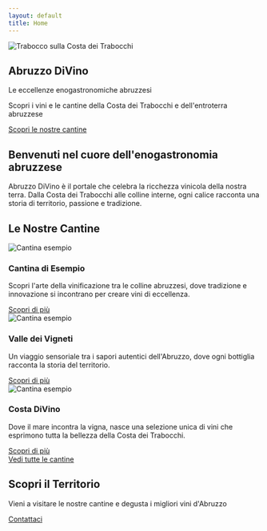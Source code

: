 ```yaml
---
layout: default
title: Home
---
```


<section class="hero">
  <div class="hero-image">
    <img src="https://pplx-res.cloudinary.com/image/upload/v1756473698/pplx_project_search_images/d8b5f68ff3da94405bbee456cee6b0a96d3f7fe7.png" alt="Trabocco sulla Costa dei Trabocchi" class="hero-bg">
    <div class="hero-overlay"></div>
  </div>
  <div class="hero-content">
    <h1 class="hero-title white-text">Abruzzo DiVino</h1>
    <p class="hero-subtitle white-text">Le eccellenze enogastronomiche abruzzesi</p>
    <p class="hero-description white-text">Scopri i vini e le cantine della Costa dei Trabocchi e dell'entroterra abruzzese</p>
    <a href="{{ '/wines/' | relative_url }}" class="btn btn-primary hero-btn">Scopri le nostre cantine</a>
  </div>
</section>

<section class="section">
  <div class="container">
    <h2 class="text-center high-contrast-text">Benvenuti nel cuore dell'enogastronomia abruzzese</h2>
    <div class="intro-content">
      <p class="lead high-contrast-text">Abruzzo DiVino è il portale che celebra la ricchezza vinicola della nostra terra. Dalla Costa dei Trabocchi alle colline interne, ogni calice racconta una storia di territorio, passione e tradizione.</p>
    </div>
  </div>
</section>

<section class="section section-alt">
  <div class="container">
    <h2 class="text-center mb-3">Le Nostre Cantine</h2>
    <div class="cantine-grid">
      <!-- Le cantine verranno caricate dinamicamente -->
      <div class="cantina-card">
        <img src="/assets/images/cantina-placeholder.jpg" alt="Cantina esempio" class="cantina-image">
        <div class="cantina-content">
          <h3>Cantina di Esempio</h3>
          <p>Scopri l'arte della vinificazione tra le colline abruzzesi, dove tradizione e innovazione si incontrano per creare vini di eccellenza.</p>
          <a href="/cantine/" class="btn btn-secondary">Scopri di più</a>
        </div>
      </div>
      <div class="cantina-card">
        <img src="/assets/images/cantina-placeholder2.jpg" alt="Cantina esempio" class="cantina-image">
        <div class="cantina-content">
          <h3>Valle dei Vigneti</h3>
          <p>Un viaggio sensoriale tra i sapori autentici dell'Abruzzo, dove ogni bottiglia racconta la storia del territorio.</p>
          <a href="/cantine/" class="btn btn-secondary">Scopri di più</a>
        </div>
      </div>
      <div class="cantina-card">
        <img src="/assets/images/cantina-placeholder3.jpg" alt="Cantina esempio" class="cantina-image">
        <div class="cantina-content">
          <h3>Costa DiVino</h3>
          <p>Dove il mare incontra la vigna, nasce una selezione unica di vini che esprimono tutta la bellezza della Costa dei Trabocchi.</p>
          <a href="/cantine/" class="btn btn-secondary">Scopri di più</a>
        </div>
      </div>
    </div>
    <div class="text-center mt-3">
      <a href="/cantine/" class="btn btn-primary">Vedi tutte le cantine</a>
    </div>
  </div>
</section>

<section class="section cta-section">
  <div class="container text-center">
    <h2 class="white-text">Scopri il Territorio</h2>
    <p class="lead white-text mb-3">Vieni a visitare le nostre cantine e degusta i migliori vini d'Abruzzo</p>
    <a href="/contatti/" class="btn btn-primary">Contattaci</a>
  </div>
</section>
